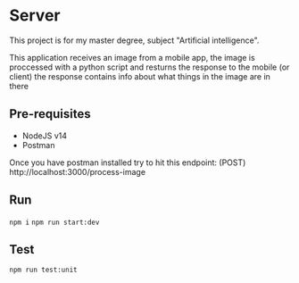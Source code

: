 # Server

This project is for my master degree, subject "Artificial intelligence". 

This application receives an image from a mobile app, the image is proccessed with a python script and resturns the response to the mobile (or client) the response contains info about what things in the image are in there

## Pre-requisites
- NodeJS v14
- Postman 
  
Once you have postman installed try to hit this endpoint:
(POST) http://localhost:3000/process-image

## Run
`npm i`
`npm run start:dev`

## Test
`npm run test:unit`

